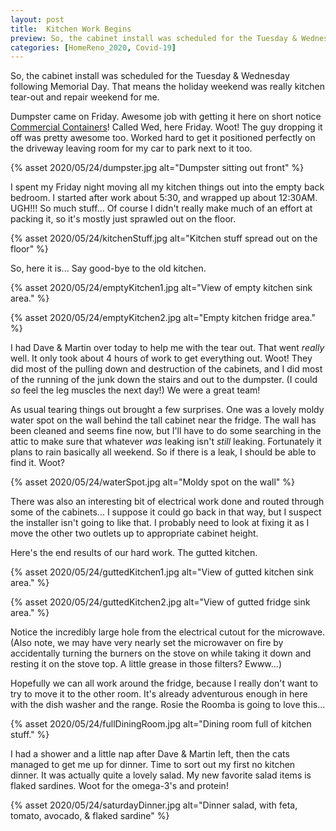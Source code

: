 ```yaml
---
layout: post
title:  Kitchen Work Begins
preview: So, the cabinet install was scheduled for the Tuesday & Wednesday following Memorial Day. That means the holiday weekend was really kitchen tear-out and repair weekend for me.  
categories: [HomeReno_2020, Covid-19]
---
```


So, the cabinet install was scheduled for the Tuesday & Wednesday following Memorial Day. That means the holiday weekend was really kitchen tear-out and repair weekend for me. 

Dumpster came on Friday. Awesome job with getting it here on short notice [Commercial Containers](http://www.commercialcontainerllc.com/)! Called Wed, here Friday. Woot! The guy dropping it off was pretty awesome too. Worked hard to get it positioned perfectly on the driveway leaving room for my car to park next to it too. 

{% asset 2020/05/24/dumpster.jpg alt="Dumpster sitting out front" %}

I spent my Friday night moving all my kitchen things out into the empty back bedroom. I started after work about 5:30, and wrapped up about 12:30AM. UGH!!! So much stuff... Of course I didn't really make much of an effort at packing it, so it's mostly just sprawled out on the floor. 

{% asset 2020/05/24/kitchenStuff.jpg alt="Kitchen stuff spread out on the floor" %}

So, here it is... Say good-bye to the old kitchen.

{% asset 2020/05/24/emptyKitchen1.jpg alt="View of empty kitchen sink area." %}

{% asset 2020/05/24/emptyKitchen2.jpg alt="Empty kitchen fridge area." %}

I had Dave & Martin over today to help me with the tear out. That went *really* well. It only took about 4 hours of work to get everything out. Woot! They did most of the pulling down and destruction of the cabinets, and I did most of the running of the junk down the stairs and out to the dumpster. (I could *so* feel the leg muscles the next day!) We were a great team! 

As usual tearing things out brought a few surprises. One was a lovely moldy water spot on the wall behind the tall cabinet near the fridge. The wall has been cleaned and seems fine now, but I'll have to do some searching in the attic to make sure that whatever *was* leaking isn't *still* leaking. Fortunately it plans to rain basically all weekend. So if there is a leak, I should be able to find it. Woot?

{% asset 2020/05/24/waterSpot.jpg alt="Moldy spot on the wall" %}

There was also an interesting bit of electrical work done and routed through some of the cabinets... I suppose it could go back in that way, but I suspect the installer isn't going to like that. I probably need to look at fixing it as I move the other two outlets up to appropriate cabinet height. 

Here's the end results of our hard work. The gutted kitchen. 

{% asset 2020/05/24/guttedKitchen1.jpg alt="View of gutted kitchen sink area." %}

{% asset 2020/05/24/guttedKitchen2.jpg alt="View of gutted fridge sink area." %}

Notice the incredibly large hole from the electrical cutout for the microwave. (Also note, we may have very nearly set the microwaver on fire by accidentally turning the burners on the stove on while taking it down and resting it on the stove top. A little grease in those filters? Ewww...)

Hopefully we can all work around the fridge, because I really don't want to try to move it to the other room. It's already adventurous enough in here with the dish washer and the range. Rosie the Roomba is going to love this...

{% asset 2020/05/24/fullDiningRoom.jpg alt="Dining room full of kitchen stuff." %}

I had a shower and a little nap after Dave & Martin left, then the cats managed to get me up for dinner. Time to sort out my first no kitchen dinner. It was actually quite a lovely salad. My new favorite salad items is flaked sardines. Woot for the omega-3's and protein!

{% asset 2020/05/24/saturdayDinner.jpg alt="Dinner salad, with feta, tomato, avocado, & flaked sardine" %}
